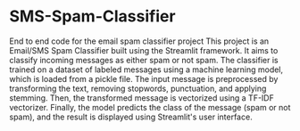 # SMS-Spam-Classifier
End to end code for the email spam classifier project
This project is an Email/SMS Spam Classifier built using the Streamlit framework. It aims to classify incoming messages as either spam or not spam. The classifier is trained on a dataset of labeled messages using a machine learning model, which is loaded from a pickle file. The input message is preprocessed by transforming the text, removing stopwords, punctuation, and applying stemming. Then, the transformed message is vectorized using a TF-IDF vectorizer. Finally, the model predicts the class of the message (spam or not spam), and the result is displayed using Streamlit's user interface.
